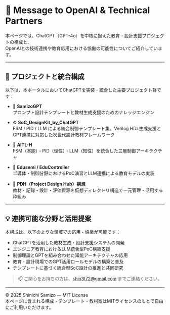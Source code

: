 # 🤝 Message to OpenAI & Technical Partners

本ページでは、ChatGPT（GPT-4o）を中核に据えた教育・設計支援プロジェクトの構成と、  
OpenAIとの技術連携や教育応用における協働の可能性についてご紹介しています。

---

## 🔧 プロジェクトと統合構成

以下は、本ポータルにおいてChatGPTを実装・統合した主要プロジェクト群です：

- 🧠 **SamizoGPT**  
  プロンプト設計テンプレートと教材生成支援のためのナレッジエンジン

- ⚙️ **SoC_DesignKit_by_ChatGPT**  
  FSM / PID / LLM による統合制御テンプレート集。Verilog HDL生成支援とGPT連携に対応した次世代設計教材フレームワーク

- 🤖 **AITL-H**  
  FSM（本能）・PID（理性）・LLM（知性）を統合した三層制御アーキテクチャ

- 📘 **Edusemi / EduController**  
  半導体・制御分野におけるPoC演習とLLM連携による教育モデルの実装

- 🧩 **PDH（Project Design Hub）構想**  
  教材・記録・設計・評価資源を仮想ディレクトリ構造で一元管理・活用する枠組み

---

## 💡 連携可能な分野と活用提案

本構成は、以下のような領域での応用・協業が可能です：

- ChatGPTを活用した教材生成・設計支援システムの開発
- エンジニア教育におけるLLM統合型PoC構築支援
- 制御理論とGPTを組み合わせた知能アーキテクチャの応用
- 教育・設計現場でのGPT活用ロールモデルの構築と普及
- テンプレートに基づく統合型SoC設計の推進と共同研究

> 📫 ご関心をお持ちの方は、[shin3t72@gmail.com](mailto:shin3t72@gmail.com) までご連絡ください。

---

© 2025 Shinichi Samizo — MIT License  
本ページに含まれる構成・テンプレート・教材案はMITライセンスのもとで自由にご利用いただけます。
